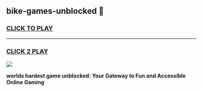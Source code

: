 
## bike-games-unblocked 👋
<h3>
<a href="https://premium.freeplayer.one?title=bike-games-unblocked&ref=14F">CLICK TO PLAY</a></h3>
<hr>

<h3>
<a href="https://premium.freeplayer.one?title=bike-games-unblocked&ref=14F">CLICK 2 PLAY</a>
  
</h3>

<a href="https://premium.freeplayer.one?title=bike-games-unblocked&ref=12F/"><img src="https://clearcache.store/games.png"></a>


**worlds hardest game unblocked: Your Gateway to Fun and Accessible Online Gaming**

